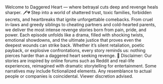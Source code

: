 Welcome to Daggered Heart — where betrayal cuts deep and revenge heals sharper. 🗡️💔 Step into a world of shattered trust, toxic families, forbidden secrets, and heartbreaks that ignite unforgettable comebacks. From cruel in-laws and greedy siblings to cheating partners and cold-hearted parents, we deliver the most intense revenge stories born from pain, pride, and power. Each episode unfolds like a drama, filled with shocking twists, emotional showdowns, and the ultimate justice that proves even the deepest wounds can strike back. Whether it’s silent retaliation, poetic payback, or explosive confrontations, every story reminds us: nothing pierces harder than a daggered heart seeking revenge. 📢 Disclaimer: Our stories are inspired by online forums such as Reddit and real-life experiences, reimagined with dramatic storytelling for entertainment. Some narratives may include fictionalized elements. Any resemblance to actual people or companies is coincidental. Viewer discretion advised.